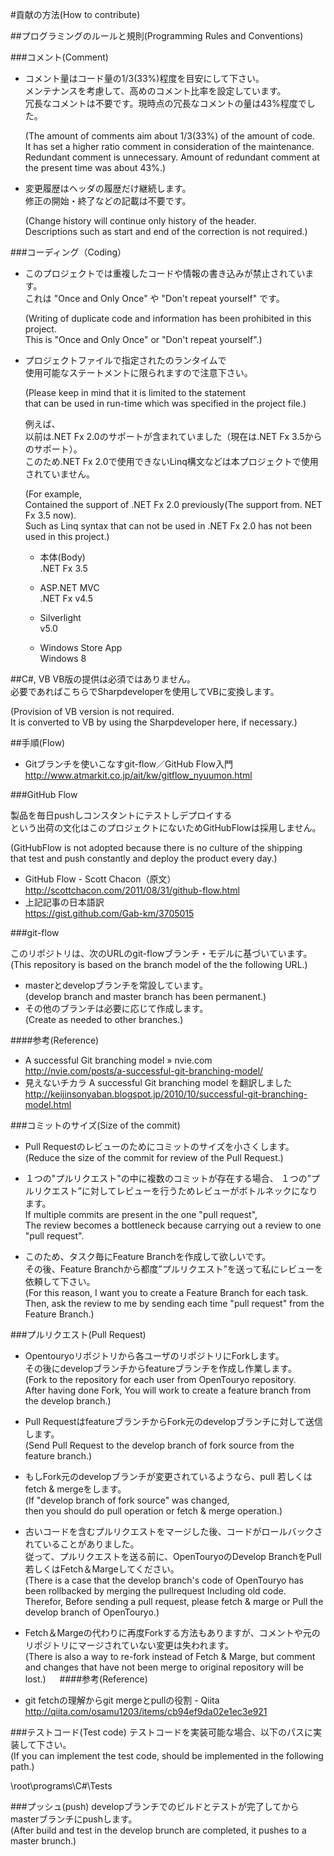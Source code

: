 #貢献の方法(How to contribute)

##プログラミングのルールと規則(Programming Rules and Conventions)

###コメント(Comment)

  - コメント量はコード量の1/3(33%)程度を目安にして下さい。  
    メンテナンスを考慮して、高めのコメント比率を設定しています。  
    冗長なコメントは不要です。現時点の冗長なコメントの量は43%程度でした。  
    
    (The amount of comments aim about 1/3(33%) of the amount of code.  
    It has set a higher ratio comment in consideration of the maintenance.  
    Redundant comment is unnecessary. Amount of redundant comment at the present time was about 43%.)  
    
  - 変更履歴はヘッダの履歴だけ継続します。  
    修正の開始・終了などの記載は不要です。  
    
    (Change history will continue only history of the header.  
    Descriptions such as start and end of the correction is not required.)  
    
###コーディング（Coding）
  - このプロジェクトでは重複したコードや情報の書き込みが禁止されています。  
    これは "Once and Only Once" や "Don't repeat yourself" です。  
    
    (Writing of duplicate code and information has been prohibited in this project.  
    This is "Once and Only Once" or "Don't repeat yourself".)
    
  - プロジェクトファイルで指定されたのランタイムで  
    使用可能なステートメントに限られますので注意下さい。  
      
    (Please keep in mind that it is limited to the statement  
    that can be used in run-time which was specified in the project file.)  
    
    例えば、  
    以前は.NET Fx 2.0のサポートが含まれていました（現在は.NET Fx 3.5からのサポート）。  
    このため.NET Fx 2.0で使用できないLinq構文などは本プロジェクトで使用されていません。  
    
    (For example,  
    Contained the support of .NET Fx 2.0 previously(The support from. NET Fx 3.5 now).  
    Such as Linq syntax that can not be used in .NET Fx 2.0 has not been used in this project.)  

    - 本体(Body)  
    .NET Fx 3.5  

    - ASP.NET MVC  
    .NET Fx v4.5  

    - Silverlight  
    v5.0  

    - Windows Store App  
    Windows 8  

##C#, VB
  VB版の提供は必須ではありません。  
  必要であればこちらでSharpdeveloperを使用してVBに変換します。  
  
  (Provision of VB version is not required.  
  It is converted to VB by using the Sharpdeveloper here, if necessary.)

##手順(Flow)

  - Gitブランチを使いこなすgit-flow／GitHub Flow入門  
    http://www.atmarkit.co.jp/ait/kw/gitflow_nyuumon.html  

###GitHub Flow

  製品を毎日pushしコンスタントにテストしデプロイする  
  という出荷の文化はこのプロジェクトにないためGitHubFlowは採用しません。  

  (GitHubFlow is not adopted because there is no culture of the shipping  
  that test and push constantly and deploy the product every day.)  

  - GitHub Flow - Scott Chacon（原文）  
    http://scottchacon.com/2011/08/31/github-flow.html  
  - 上記記事の日本語訳  
    https://gist.github.com/Gab-km/3705015  
    
###git-flow

  このリポジトリは、次のURLのgit-flowブランチ・モデルに基づいています。  
  (This repository is based on the branch model of the the following URL.)  
  - masterとdevelopブランチを常設しています。  
    (develop branch and master branch has been permanent.)  
  - その他のブランチは必要に応じて作成します。  
    (Create as needed to other branches.)  

####参考(Reference)  
  - A successful Git branching model » nvie.com  
    http://nvie.com/posts/a-successful-git-branching-model/  
  - 見えないチカラ A successful Git branching model を翻訳しました  
    http://keijinsonyaban.blogspot.jp/2010/10/successful-git-branching-model.html  

###コミットのサイズ(Size of the commit)
  - Pull Requestのレビューのためにコミットのサイズを小さくします。  
    (Reduce the size of the commit for review of the Pull Request.)  
  
  - １つの"プルリクエスト"の中に複数のコミットが存在する場合、 
    １つの”プルリクエスト”に対してレビューを行うためレビューがボトルネックになります。  
    If multiple commits are present in the one "pull request",  
    The review becomes a bottleneck because carrying out a review to one "pull request".  
  
  - このため、タスク毎にFeature Branchを作成して欲しいです。  
    その後、Feature Branchから都度”プルリクエスト”を送って私にレビューを依頼して下さい。  
    (For this reason, I want you to create a Feature Branch for each task.  
    Then, ask the review to me by sending each time "pull request" from the Feature Branch.)  
  
###プルリクエスト(Pull Request)
  - Opentouryoリポジトリから各ユーザのリポジトリにForkします。  
    その後にdevelopブランチからfeatureブランチを作成し作業します。  
    (Fork to the repository for each user from OpenTouryo repository.  
    After having done Fork, You will work to create a feature branch from the develop branch.)  

  - Pull RequestはfeatureブランチからFork元のdevelopブランチに対して送信します。  
    (Send Pull Request to the develop branch of fork source from the feature branch.)  
  
  - もしFork元のdevelopブランチが変更されているようなら、pull 若しくはfetch & mergeをします。  
    (If "develop branch of fork source" was changed,  
    then you should do pull operation or fetch & merge operation.)  
  
  - 古いコードを含むプルリクエストをマージした後、コードがロールバックされていることがありました。  
    従って、プルリクエストを送る前に、OpenTouryoのDevelop BranchをPull若しくはFetch＆Margeしてください。  
    (There is a case that the develop branch's code of OpenTouryo has been rollbacked by merging the pullrequest Including old code. Therefor, Before sending a pull request, please fetch & marge or Pull the develop branch of OpenTouryo.)  
  
  - Fetch＆Margeの代わりに再度Forkする方法もありますが、コメントや元のリポジトリにマージされていない変更は失われます。  
    (There is also a way to re-fork instead of Fetch & Marge, but comment and changes that have not been merge to original repository will be lost.)
　
####参考(Reference)  
  - git fetchの理解からgit mergeとpullの役割 - Qiita  
    http://qiita.com/osamu1203/items/cb94ef9da02e1ec3e921

###テストコード(Test code)
  テストコードを実装可能な場合、以下のパスに実装して下さい。  
  (If you can implement the test code, should be implemented in the following path.)  

  \root\programs\C#\Tests  

###プッシュ(push)
  developブランチでのビルドとテストが完了してからmasterブランチにpushします。  
  (After build and test in the develop brunch are completed, it pushes to a master brunch.)
